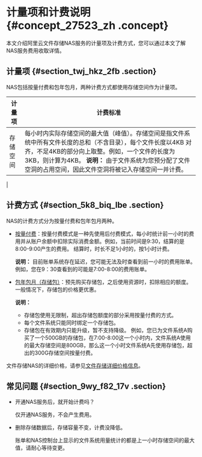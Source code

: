 # 计量项和计费说明 {#concept_27523_zh .concept}

本文介绍阿里云文件存储NAS服务的计量项及计费方式，您可以通过本文了解NAS服务费用收取详情。

## 计量项 {#section_twj_hkz_2fb .section}

NAS包括按量付费和包年包月，两种计费方式都使用存储空间作为计量项。

|计量项|计费标准|
|---|----|
|存储空间|每小时内实际存储空间的最大值（峰值）。存储空间是指文件系统中所有文件长度的总和（不含目录），每个文件长度以4KB 对齐，不足4KB的部分向上取整。例如，一个文件的长度为3KB，则计算为4KB。 **说明：** 由于文件系统为您预分配了文件空洞的占用空间，因此文件空洞将被记入存储空间一并计费。

 |

## 计费方式 {#section_5k8_biq_lbe .section}

NAS的计费方式分为按量付费和包年包月两种。

-   [按量付费](intl.zh-CN/产品定价/按量付费.md#)：按量付费模式是一种先使用后付费模式，每小时统计前一小时的费用并从账户余额中扣除实际消费金额。例如，当前时间是9:30，结算的是8:00-9:00产生的费用。 结算时，时长不足1小时的，按1小时计费。

    **说明：** 目前账单系统存在延迟，您可能无法及时查看到前一小时的费用账单。例如，您在9：30查看到的可能是7:00-8:00的费用账单。

-   [包年包月（存储包）](intl.zh-CN/产品定价/包年包月/购买存储包.md#)：预先购买存储包，之后使用资源时，扣除相应的额度。一般情况下，存储包的价格更优惠。

    **说明：** 

    -   存储包使用无限制，超出存储包额度的部分采用按量付费的方式。
    -   每个文件系统只能同时绑定一个存储包。
    -   存储包在有效期内只能升级，暂不支持降级。
    例如，您已为文件系统A购买了一个500GB的存储包，在7:00-8:00这一个小时内，文件系统A使用的最大存储空间是800GB，那么这一个小时文件系统A先使用存储包，超出的300G存储空间按量付费。


文件存储NAS的详细价格，请参见[文件存储详细价格信息](https://www.alibabacloud.com/zh/product/nas/pricing)。

## 常见问题 {#section_9wy_f82_17v .section}

-   开通NAS服务后，就开始计费吗？

    仅开通NAS服务，不会产生费用。

-   删除存储数据后，存储容量不变，计费没降低。

    账单和NAS控制台上显示的文件系统用量统计的都是上一小时存储空间的最大值，请耐心等待变更。


